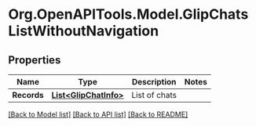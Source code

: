 
# Org.OpenAPITools.Model.GlipChatsListWithoutNavigation

## Properties

Name | Type | Description | Notes
------------ | ------------- | ------------- | -------------
**Records** | [**List&lt;GlipChatInfo&gt;**](GlipChatInfo.md) | List of chats | 

[[Back to Model list]](../README.md#documentation-for-models)
[[Back to API list]](../README.md#documentation-for-api-endpoints)
[[Back to README]](../README.md)

